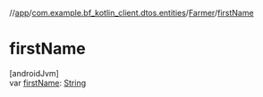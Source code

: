 //[app](../../../index.md)/[com.example.bf_kotlin_client.dtos.entities](../index.md)/[Farmer](index.md)/[firstName](first-name.md)

# firstName

[androidJvm]\
var [firstName](first-name.md): [String](https://kotlinlang.org/api/latest/jvm/stdlib/kotlin/-string/index.html)

